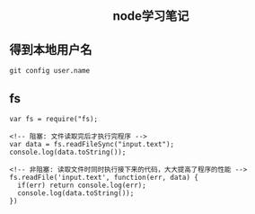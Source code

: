 <h2 align="center">node学习笔记</h2>

## 得到本地用户名

```
git config user.name
```

## fs

```
var fs = require("fs);

<!-- 阻塞: 文件读取完后才执行完程序 -->
var data = fs.readFileSync("input.text");
console.log(data.toString());

<!-- 非阻塞: 读取文件时同时执行接下来的代码，大大提高了程序的性能 -->
fs.readFile('input.text', function(err, data) {
  if(err) return console.log(err);
  console.log(data.toString());
})
```

